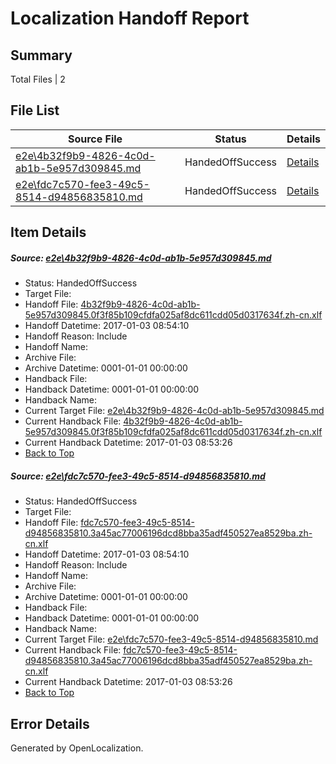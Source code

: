 # <a name='report-top'></a> Localization Handoff Report

## Summary
 Total Files | 2

## File List
 Source File | Status | Details 
 ----------- | ------ | ------- 
 [e2e\4b32f9b9-4826-4c0d-ab1b-5e957d309845.md](https://github.com/OpenLocalizationTestOrg/ol-test1/blob/1e67638d8b4c59d0e44f3dac4c856e637422f54f/e2e/4b32f9b9-4826-4c0d-ab1b-5e957d309845.md) | HandedOffSuccess | [Details](#9235e22bb884aa7cfc9f2bcbae2d6a35b5d13fa12)
 [e2e\fdc7c570-fee3-49c5-8514-d94856835810.md](https://github.com/OpenLocalizationTestOrg/ol-test1/blob/1e67638d8b4c59d0e44f3dac4c856e637422f54f/e2e/fdc7c570-fee3-49c5-8514-d94856835810.md) | HandedOffSuccess | [Details](#1f0673b3520d258bceca2076622b1a0bad3c9b044)

## Item Details
##### <a name='9235e22bb884aa7cfc9f2bcbae2d6a35b5d13fa12'></a> Source: [e2e\4b32f9b9-4826-4c0d-ab1b-5e957d309845.md](https://github.com/OpenLocalizationTestOrg/ol-test1/blob/1e67638d8b4c59d0e44f3dac4c856e637422f54f/e2e/4b32f9b9-4826-4c0d-ab1b-5e957d309845.md)
* Status: HandedOffSuccess
* Target File: 
* Handoff File: [4b32f9b9-4826-4c0d-ab1b-5e957d309845.0f3f85b109cfdfa025af8dc611cdd05d0317634f.zh-cn.xlf](https://github.com/OpenLocalizationTestOrg/ol-test1-handoff/blob/901e9a08d0c9f0c0297d5617fca97c655918085b/ol-handoff/OpenLocalizationTestOrg/ol-test1-zhcn/ci/ht/4b32f9b9-4826-4c0d-ab1b-5e957d309845.0f3f85b109cfdfa025af8dc611cdd05d0317634f.zh-cn.xlf)
* Handoff Datetime: 2017-01-03 08:54:10
* Handoff Reason: Include
* Handoff Name: 
* Archive File: 
* Archive Datetime: 0001-01-01 00:00:00
* Handback File: 
* Handback Datetime: 0001-01-01 00:00:00
* Handback Name: 
* Current Target File: [e2e\4b32f9b9-4826-4c0d-ab1b-5e957d309845.md](https://github.com/OpenLocalizationTestOrg/ol-test1-zhcn/blob/ffc9124a97ca512438635a7880b2b7aac13d7f75/e2e/4b32f9b9-4826-4c0d-ab1b-5e957d309845.md)
* Current Handback File: [4b32f9b9-4826-4c0d-ab1b-5e957d309845.0f3f85b109cfdfa025af8dc611cdd05d0317634f.zh-cn.xlf](https://github.com/OpenLocalizationTestOrg/ol-test1-handback/blob/35386ef62a90a5501cd05974560c343773d3d407/ol-handback/OpenLocalizationTestOrg/ol-test1-zhcn/ci/ht/4b32f9b9-4826-4c0d-ab1b-5e957d309845.0f3f85b109cfdfa025af8dc611cdd05d0317634f.zh-cn.xlf)
* Current Handback Datetime: 2017-01-03 08:53:26
* [Back to Top](#report-top)

##### <a name='1f0673b3520d258bceca2076622b1a0bad3c9b044'></a> Source: [e2e\fdc7c570-fee3-49c5-8514-d94856835810.md](https://github.com/OpenLocalizationTestOrg/ol-test1/blob/1e67638d8b4c59d0e44f3dac4c856e637422f54f/e2e/fdc7c570-fee3-49c5-8514-d94856835810.md)
* Status: HandedOffSuccess
* Target File: 
* Handoff File: [fdc7c570-fee3-49c5-8514-d94856835810.3a45ac77006196dcd8bba35adf450527ea8529ba.zh-cn.xlf](https://github.com/OpenLocalizationTestOrg/ol-test1-handoff/blob/901e9a08d0c9f0c0297d5617fca97c655918085b/ol-handoff/OpenLocalizationTestOrg/ol-test1-zhcn/ci/ht/fdc7c570-fee3-49c5-8514-d94856835810.3a45ac77006196dcd8bba35adf450527ea8529ba.zh-cn.xlf)
* Handoff Datetime: 2017-01-03 08:54:10
* Handoff Reason: Include
* Handoff Name: 
* Archive File: 
* Archive Datetime: 0001-01-01 00:00:00
* Handback File: 
* Handback Datetime: 0001-01-01 00:00:00
* Handback Name: 
* Current Target File: [e2e\fdc7c570-fee3-49c5-8514-d94856835810.md](https://github.com/OpenLocalizationTestOrg/ol-test1-zhcn/blob/ffc9124a97ca512438635a7880b2b7aac13d7f75/e2e/fdc7c570-fee3-49c5-8514-d94856835810.md)
* Current Handback File: [fdc7c570-fee3-49c5-8514-d94856835810.3a45ac77006196dcd8bba35adf450527ea8529ba.zh-cn.xlf](https://github.com/OpenLocalizationTestOrg/ol-test1-handback/blob/35386ef62a90a5501cd05974560c343773d3d407/ol-handback/OpenLocalizationTestOrg/ol-test1-zhcn/ci/ht/fdc7c570-fee3-49c5-8514-d94856835810.3a45ac77006196dcd8bba35adf450527ea8529ba.zh-cn.xlf)
* Current Handback Datetime: 2017-01-03 08:53:26
* [Back to Top](#report-top)


## Error Details

Generated by OpenLocalization.
